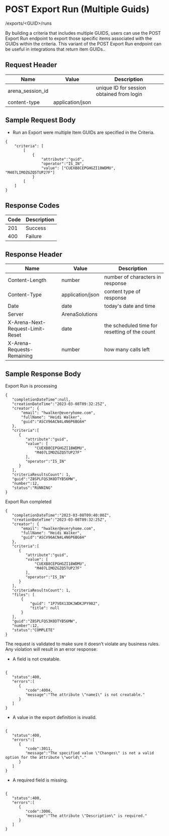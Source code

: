 # POST Export Run (Multiple Guids)
/exports/&lt;GUID&gt;/runs

By building a criteria that includes multiple GUIDS, users can use the POST Export Run endpoint to export those specific items associated with the GUIDs within the criteria. This variant of the POST Export Run endpoint can be useful in integrations that return item GUIDs..

## Request Header

| Name<br> | Value<br> | Description<br> |
|  --- |  --- |  --- | 
| arena_session_id<br> |   | unique ID for session obtained from login<br> |
| content-type<br> | application/json<br> |   |

## Sample Request Body
* Run an Export were multiple Item GUIDs are specified in the Criteria.

```
{   
    "criteria": [
        [
            {
                "attribute":"guid",
                "operator":"IS_IN",
                "value": ["CUEXB8CEPGHGZI18WDMU", "M407LIMOZGZQ5TUP27F"]
            }
        [
    ]
}
```
## Response Codes

| Code<br> | Description<br> |
|  --- |  --- | 
| 201<br> | Success<br> |
| 400<br> | Failure<br> |

## Response Header

| Name<br> | Value<br> | Description<br> |
|  --- |  --- |  --- | 
| Content-Length<br> | number<br> | number of characters in response<br> |
| Content-Type<br> | application/json<br> | content type of response<br> |
| Date<br> | date<br> | today's date and time<br> |
| Server<br> | ArenaSolutions<br> |   |
| X-Arena-Next-Request-Limit-Reset<br> | date<br> | the scheduled time for resetting of the count<br> |
| X-Arena-Requests-Remaining<br> | number<br> | how many calls left<br> |

## Sample Response Body
Export Run is processing

```
{  
   "completionDateTime":null,  
   "creationDateTime":"2023-03-08T09:32:25Z",
   "creator": {
       "email": "hwalker@everyhome.com",
       "fullName": "Heidi Walker",
       "guid":"ASCV96ACN4L4N6P6BG6H"
   },
   "criteria":[
      {
         "attribute":"guid",
         "value": [
             "CUEXB8CEPGHGZI18WDMU",
             "M407LIMOZGZQ5TUP27F"
         ],
         "operator":"IS_IN"
      }
   ],
   "criteriaResultsCount": 1,
   "guid":"Z8SPLFQS3K0DTYB56MW",
   "number":12,
   "status":"RUNNING"
}
```
Export Run completed

```
{  
   "completionDateTime":"2023-03-08T09:40:00Z",  
   "creationDateTime":"2023-03-08T09:32:25Z",
   "creator": {
       "email": "hwalker@everyhome.com",
       "fullName": "Heidi Walker",
       "guid":"ASCV96ACN4L4N6P6BG6H"
   },
   "criteria":[
      {
         "attribute":"guid",
         "value": [
             "CUEXB8CEPGHGZI18WDMU",
             "M407LIMOZGZQ5TUP27F"
         ],
         "operator":"IS_IN"
      }
   ],
   "criteriaResultsCount": 1,
   "files": [
       {
           "guid": "1P7V0X13DKJWDKJPY982",
           "title": null 
       }
   ],
   "guid":"Z8SPLFQS3K0DTYB56MW",
   "number":12,
   "status":"COMPLETE"
}
```
The request is validated to make sure it doesn’t violate any business rules. Any violation will result in an error response:

* A field is not creatable. 

```

{  
   "status":400,
   "errors":[  
      {  
         "code":4004,
         "message":"The attribute \"name1\" is not creatable."
      }
   ]
}
```
* A value in the export definition is invalid.

```

{  
   "status":400,
   "errors":[  
      {  
         "code":3011,
         "message":"The specified value \"Changes\" is not a valid option for the attribute \"world\"."
      }
   ]
}
```
* A required field is missing.

```

{  
   "status":400,
   "errors":[  
      {  
         "code":3006,
         "message":"The attribute \"Description\" is required."
      }
   ]
}
```
